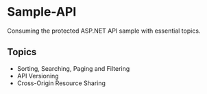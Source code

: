 # Sample-API

Consuming the protected ASP.NET API sample with essential topics.

<h2> Topics </h2>
  <ul>
  <li>Sorting, Searching, Paging and Filtering</li>
  <li>API Versioning</li>
  <li>Cross-Origin Resource Sharing</li>
</ul>
    
